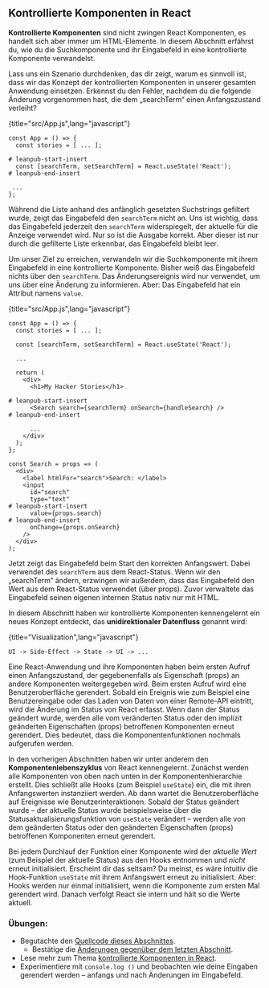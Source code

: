 ## Kontrollierte Komponenten in React

**Kontrollierte Komponenten** sind nicht zwingen React Komponenten, es handelt sich aber immer um HTML-Elemente. In diesem Abschnitt erfährst du, wie du die Suchkomponente und ihr Eingabefeld in eine kontrollierte Komponente verwandelst.

Lass uns ein Szenario durchdenken, das dir zeigt, warum es sinnvoll ist, dass wir das Konzept der kontrollierten Komponenten in unserer gesamten Anwendung einsetzen. Erkennst du den Fehler, nachdem du die folgende Änderung vorgenommen hast, die dem „searchTerm“ einen Anfangszustand verleiht?

{title="src/App.js",lang="javascript"}
~~~~~~~
const App = () => {
  const stories = [ ... ];

# leanpub-start-insert
  const [searchTerm, setSearchTerm] = React.useState('React');
# leanpub-end-insert

 ...
};
~~~~~~~

Während die Liste anhand des anfänglich gesetzten Suchstrings gefiltert wurde, zeigt das Eingabefeld den `searchTerm` nicht an. Uns ist wichtig, dass das Eingabefeld jederzeit den `searchTerm` widerspiegelt, der aktuelle für die Anzeige verwendet wird. Nur so ist die Ausgabe korrekt. Aber dieser ist nur durch die gefilterte Liste erkennbar, das Eingabefeld bleibt leer.

Um unser Ziel zu erreichen, verwandeln wir die Suchkomponente mit ihrem Eingabefeld in eine kontrollierte Komponente. Bisher weiß das Eingabefeld nichts über den `searchTerm`. Das Änderungsereignis wird nur verwendet, um uns über eine Änderung zu informieren. Aber: Das Eingabefeld hat ein Attribut namens `value`.

{title="src/App.js",lang="javascript"}
~~~~~~~
const App = () => {
  const stories = [ ... ];

  const [searchTerm, setSearchTerm] = React.useState('React');

  ...

  return (
    <div>
      <h1>My Hacker Stories</h1>

# leanpub-start-insert
      <Search search={searchTerm} onSearch={handleSearch} />
# leanpub-end-insert

      ...
    </div>
  );
};

const Search = props => (
  <div>
    <label htmlFor="search">Search: </label>
    <input
      id="search"
      type="text"
# leanpub-start-insert
      value={props.search}
# leanpub-end-insert
      onChange={props.onSearch}
    />
  </div>
);
~~~~~~~

Jetzt zeigt das Eingabefeld beim Start den korrekten Anfangswert. Dabei verwendet des `searchTerm` aus dem React-Status. Wenn wir den „searchTerm“ ändern, erzwingen wir außerdem, dass das Eingabefeld den Wert aus dem React-Status verwendet (über props). Zuvor verwaltete das Eingabefeld seinen eigenen internen Status nativ nur mit HTML.

In diesem Abschnitt haben wir kontrollierte Komponenten kennengelernt ein neues Konzept entdeckt, das **unidirektionaler Datenfluss** genannt wird:

{title="Visualization",lang="javascript"}
~~~~~~~
UI -> Side-Effect -> State -> UI -> ...
~~~~~~~

Eine React-Anwendung und ihre Komponenten haben beim ersten Aufruf einen Anfangszustand, der gegebenenfalls als Eigenschaft (props) an andere Komponenten weitergegeben wird. Beim ersten Aufruf wird eine Benutzeroberfläche gerendert. Sobald ein Ereignis wie zum Beispiel eine Benutzereingabe oder das Laden von Daten von einer Remote-API eintritt, wird die Änderung im Status von React erfasst. Wenn dann der Status geändert wurde, werden alle vom veränderten Status oder den implizit geänderten Eigenschaften (props) betroffenen Komponenten erneut gerendert. Dies bedeutet, dass die Komponentenfunktionen nochmals aufgerufen werden. 

In den vorherigen Abschnitten haben wir unter anderem den **Komponentenlebenszyklus** von React kennengelernt. Zunächst werden alle Komponenten von oben nach unten in der Komponentenhierarchie erstellt. Dies schließt alle Hooks (zum Beispiel `useState`) ein, die mit ihren Anfangswerten instanziiert werden. Ab dann wartet die Benutzeroberfläche auf Ereignisse wie Benutzerinteraktionen. Sobald der Status geändert wurde – der aktuelle Status wurde beispielsweise über die Statusaktualisierungsfunktion von `useState` verändert –  werden alle von dem geänderten Status oder den geänderten Eigenschaften (props) betroffenen Komponenten erneut gerendert.

Bei jedem Durchlauf der Funktion einer Komponente wird der *aktuelle Wert* (zum Beispiel der aktuelle Status) aus den Hooks entnommen und *nicht* erneut initialisiert. Erscheint dir das seltsam? Du meinst, es wäre intuitiv die Hook-Funktion `useState` mit ihrem Anfangswert erneut zu initialisiert. Aber: Hooks werden nur einmal initialisiert, wenn die Komponente zum ersten Mal gerendert wird. Danach verfolgt React sie intern und hält so die Werte aktuell.

### Übungen:

* Begutachte den [Quellcode dieses Abschnittes](https://codesandbox.io/s/github/the-road-to-learn-react/hacker-stories/tree/hs/React-Controlled-Components).
  * Bestätige die [Änderungen gegenüber dem letzten Abschnitt](https://github.com/the-road-to-learn-react/hacker-stories/compare/hs/Lifting-State-in-React...hs/React-Controlled-Components?expand=1).
* Lese mehr zum Thema [kontrollierte Komponenten in React](https://www.robinwieruch.de/react-controlled-components/).
* Experimentiere mit `console.log ()` und beobachten wie deine Eingaben gerendert werden – anfangs und nach Änderungen im Eingabefeld.

